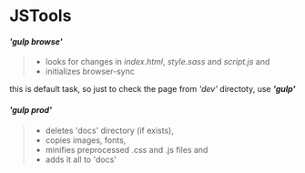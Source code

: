 JSTools
==================

 


#### <i class="icon-refresh"></i> ***'gulp browse'*** 

>- looks for changes in *index.html*, *style.sass* and *script.js* and 
>- initializes browser-sync

 this is default task, so just to check the page from *'dev'* directoty, use ***'gulp'***
#### <i class="icon-upload"></i> ***'gulp prod'*** 

>- deletes 'docs' directory (if exists), 
>- copies images, fonts, 
>- minifies preprocessed .css and .js files and 
>- adds it all to 'docs' 

